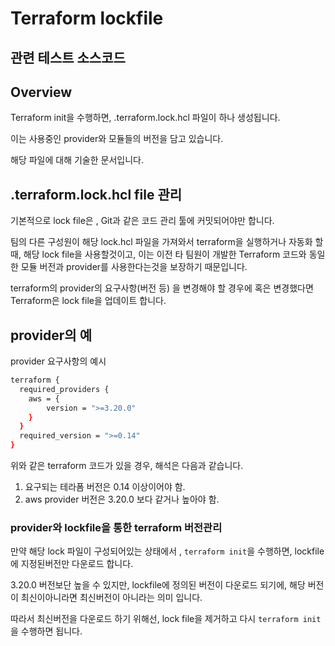 # Terraform lockfile
## 관련 테스트 소스코드

## Overview
Terraform init을 수행하면, .terraform.lock.hcl 파일이 하나 생성됩니다.

이는 사용중인 provider와 모듈들의 버전을 담고 있습니다.

해당 파일에 대해 기술한 문서입니다.

## .terraform.lock.hcl file 관리
기본적으로 lock file은 , Git과 같은 코드 관리 툴에 커밋되어야만 합니다.

팀의 다른 구성원이 해당 lock.hcl 파일을 가져와서 terraform을 실행하거나 자동화 할 때, 해당 lock file을 사용할것이고, 이는 이전 타 팀원이 개발한 Terraform 코드와 동일한 모듈 버전과 provider를 사용한다는것을 보장하기 때문입니다.

terraform의 provider의 요구사항(버전 등) 을 변경해야 할 경우에 혹은 변경했다면 Terraform은 lock file을 업데이트 합니다.

## provider의 예
provider 요구사항의 예시

```bash
terraform {
  required_providers {
    aws = {
        version = ">=3.20.0"
    }
  }
  required_version = ">=0.14"
}
```

위와 같은 terraform 코드가 있을 경우, 해석은 다음과 같습니다.

1. 요구되는 테라폼 버전은 0.14 이상이어야 함.
2. aws provider 버전은 3.20.0 보다 같거나 높아야 함.

### provider와 lockfile을 통한 terraform 버전관리
만약 해당 lock 파일이 구성되어있는 상태에서 , ```terraform init```을 수행하면, lockfile에 지정된버전만 다운로드 합니다.

3.20.0 버전보단 높을 수 있지만, lockfile에 정의된 버전이 다운로드 되기에, 해당 버전이 최신이아니라면 최신버전이 아니라는 의미 입니다.

따라서 최신버전을 다운로드 하기 위해선, lock file을 제거하고 다시  ```terraform init``` 을 수행하면 됩니다.



